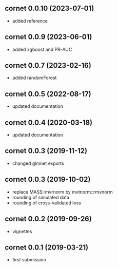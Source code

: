 ## cornet 0.0.10 (2023-07-01)

* added reference

## cornet 0.0.9 (2023-06-01)

* added xgboost and PR-AUC

## cornet 0.0.7 (2023-02-16)

* added randomForest

## cornet 0.0.5 (2022-08-17)

* updated documentation

## cornet 0.0.4 (2020-03-18)

* updated documentation

## cornet 0.0.3 (2019-11-12)

* changed glmnet exports

## cornet 0.0.3 (2019-10-02)

* replace MASS::mvrnorm by mvtnorm::rmvnorm
* rounding of simulated data
* rounding of cross-validated loss

## cornet 0.0.2 (2019-09-26)

* vignettes

## cornet 0.0.1 (2019-03-21)

* first submission
